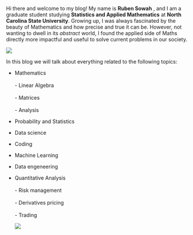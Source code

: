 Hi there and welcome to my blog! My name is **Ruben Sowah** , and I am a graduate student studying **Statistics and Applied Mathematics** at __North Carolina State University__. Growing up, I was always fascinated by the beauty of Mathematics and how precise and true it can be. However, not wanting to dwell in its *abstract* world, I found the applied side of Maths directly more impactful and useful to solve current problems in our society. 

![](https://quotefancy.com/media/wallpaper/3840x2160/1018593-Danica-McKellar-Quote-Math-is-the-only-place-where-truth-and.jpg)

In this blog we will talk about everything related to the following topics:

* Mathematics <br>  
       - Linear Algebra <br>    
       - Matrices <br>  
       - Analysis <br>  
       
* Probability and Statistics <br> 

* Data science <br> 

* Coding <br>  

* Machine Learning <br>  

* Data engeneering <br>  

* Quantitative Analysis <br>  
        - Risk management <br>  
        - Derivatives pricing <br>  
        - Trading <br>  
  
  ![]("C:\Users\17043\Pictures\BGTA.JPG")
